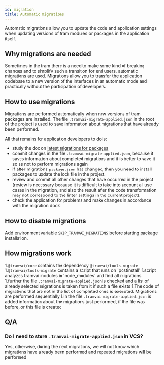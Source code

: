 ```yaml
---
id: migration
title: Automatic migrations
---
```


Automatic migrations allow you to update the code and application settings when updating versions of tram modules or packages in the application itself.

## Why migrations are needed

Sometimes in the tram there is a need to make some kind of breaking changes and to simplify such a transition for end users, automatic migrations are used. Migrations allow you to transfer the application codebase to a new version of the interfaces in an automatic mode and practically without the participation of developers.

## How to use migrations

Migrations are performed automatically when new versions of tram packages are installed. The file `.tramvai-migrate-applied.json` in the root of the project is used to save information about migrations that have already been performed.

All that remains for application developers to do is:

- study the doc on [latest migrations for packages](https://tramvai.dev/docs/releases/migration)
- commit changes in the file `.tramvai-migrate-applied.json`, because it saves information about completed migrations and it is better to save it so as not to perform migrations again
- if after migrations `package.json` has changed, then you need to install packages to update the lock file in the project.
- review and commit all other changes that have occurred in the project (review is necessary because it is difficult to take into account all use cases in the migration, and also the result after the code transformation may not correspond to the linter settings in the current project).
- check the application for problems and make changes in accordance with the migration dock

## How to disable migrations

Add environment variable `SKIP_TRAMVAI_MIGRATIONS` before starting package installation.

## How migrations work

1.`@tramvai/core` contains the dependency `@tramvai/tools-migrate`
1.`@tramvai/tools-migrate` contains a script that runs on 'postinstall'
1.script analyzes tramvai modules in 'node_modules' and find all migrations
1.further the file `.tramvai-migrate-applied.json` is checked and a list of already selected migrations is taken from it if such a file exists
1.The code of migrations that are not in the list of completed ones is executed. Migrations are performed sequentially
1.in the file `.tramvai-migrate-applied.json` is added information about the migrations just performed, if the file was before, or this file is created

## Q/A

### Do I need to store `.tramvai-migrate-applied.json` in VCS?

Yes, otherwise, during the next migrations, we will not know which migrations have already been performed and repeated migrations will be performed
